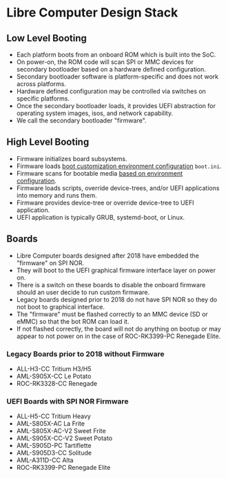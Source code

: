 # Libre Computer Design Stack

## Low Level Booting

* Each platform boots from an onboard ROM which is built into the SoC.
* On power-on, the ROM code will scan SPI or MMC devices for secondary bootloader based on a hardware defined configuration.
* Secondary bootloader software is platform-specific and does not work across platforms.
* Hardware defined configuration may be controlled via switches on specific platforms.
* Once the secondary bootloader loads, it provides UEFI abstraction for operating system images, isos, and network capability.
* We call the secondary bootloader "firmware".

## High Level Booting

* Firmware initializes board subsystems.
* Firmware loads [boot customization environment configuration](https://hub.libre.computer/t/how-to-customize-boot-logo-and-silence-the-logs-for-commercial-productization/2706) `boot.ini`.
* Firmware scans for bootable media [based on environment configuration](https://hub.libre.computer/t/how-to-change-boot-order-on-libre-computer-boards/4057).
* Firmware loads scripts, override device-trees, and/or UEFI applications into memory and runs them.
* Firmware provides device-tree or override device-tree to UEFI application.
* UEFI application is typically GRUB, systemd-boot, or Linux.

## Boards

* Libre Computer boards designed after 2018 have embedded the "firmware" on SPI NOR.
* They will boot to the UEFI graphical firmware interface layer on power on.
* There is a switch on these boards to disable the onboard firmware should an user decide to run custom firmware.
* Legacy boards designed prior to 2018 do not have SPI NOR so they do not boot to graphical interface.
* The "firmware" must be flashed correctly to an MMC device (SD or eMMC) so that the bot ROM can load it.
* If not flashed correctly, the board will not do anything on bootup or may appear to not power on in the case of ROC-RK3399-PC Renegade Elite.

### Legacy Boards prior to 2018 without Firmware

* ALL-H3-CC Tritium H3/H5
* AML-S905X-CC Le Potato
* ROC-RK3328-CC Renegade

### UEFI Boards with SPI NOR Firmware

* ALL-H5-CC Tritium Heavy
* AML-S805X-AC La Frite
* AML-S805X-AC-V2 Sweet Frite
* AML-S905X-CC-V2 Sweet Potato
* AML-S905D-PC Tartiflette
* AML-S905D3-CC Solitude
* AML-A311D-CC Alta
* ROC-RK3399-PC Renegade Elite
